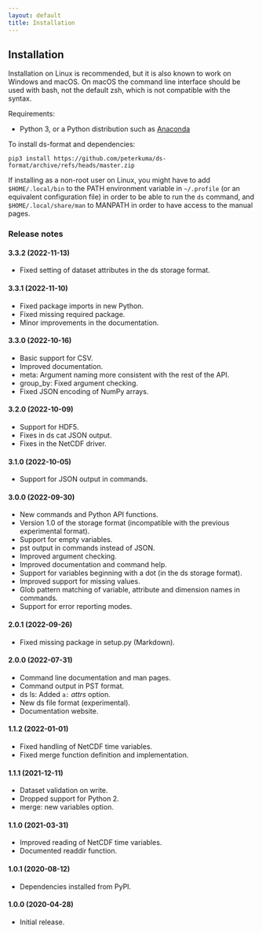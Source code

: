```yaml
---
layout: default
title: Installation
---
```


## Installation

Installation on Linux is recommended, but it is also known to work on Windows
and macOS. On macOS the command line interface should be used with bash, not
the default zsh, which is not compatible with the syntax.

Requirements:

- Python 3, or a Python distribution such
as [Anaconda](https://www.anaconda.com/distribution/)

To install ds-format and dependencies:

```
pip3 install https://github.com/peterkuma/ds-format/archive/refs/heads/master.zip
```

If installing as a non-root user on Linux, you might have to add
`$HOME/.local/bin` to the PATH environment variable in `~/.profile` (or an
equivalent configuration file) in order to be able to run the `ds` command,
and `$HOME/.local/share/man` to MANPATH in order to have access to the manual
pages.

### Release notes

#### 3.3.2 (2022-11-13)

- Fixed setting of dataset attributes in the ds storage format.

#### 3.3.1 (2022-11-10)

- Fixed package imports in new Python.
- Fixed missing required package.
- Minor improvements in the documentation.

#### 3.3.0 (2022-10-16)

- Basic support for CSV.
- Improved documentation.
- meta: Argument naming more consistent with the rest of the API.
- group_by: Fixed argument checking.
- Fixed JSON encoding of NumPy arrays.

#### 3.2.0 (2022-10-09)

- Support for HDF5.
- Fixes in ds cat JSON output.
- Fixes in the NetCDF driver.

#### 3.1.0 (2022-10-05)

- Support for JSON output in commands.

#### 3.0.0 (2022-09-30)

- New commands and Python API functions.
- Version 1.0 of the storage format (incompatible with the previous experimental format).
- Support for empty variables.
- pst output in commands instead of JSON.
- Improved argument checking.
- Improved documentation and command help.
- Support for variables beginning with a dot (in the ds storage format).
- Improved support for missing values.
- Glob pattern matching of variable, attribute and dimension names in commands.
- Support for error reporting modes.

#### 2.0.1 (2022-09-26)

- Fixed missing package in setup.py (Markdown).

#### 2.0.0 (2022-07-31)

- Command line documentation and man pages.
- Command output in PST format.
- ds ls: Added `a:` *attrs* option.
- New ds file format (experimental).
- Documentation website.

#### 1.1.2 (2022-01-01)

- Fixed handling of NetCDF time variables.
- Fixed merge function definition and implementation.

#### 1.1.1 (2021-12-11)

- Dataset validation on write.
- Dropped support for Python 2.
- merge: new variables option.

#### 1.1.0 (2021-03-31)

- Improved reading of NetCDF time variables.
- Documented readdir function.

#### 1.0.1 (2020-08-12)

- Dependencies installed from PyPI.

#### 1.0.0 (2020-04-28)

- Initial release.
